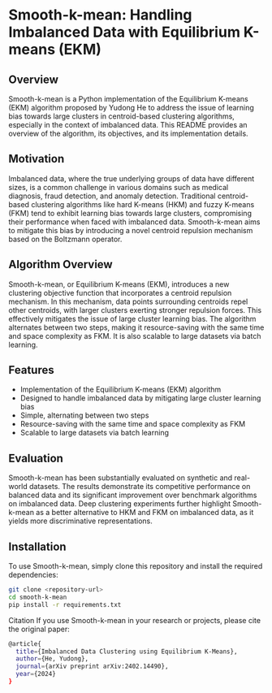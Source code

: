 # Smooth-k-mean: Handling Imbalanced Data with Equilibrium K-means (EKM)

## Overview

Smooth-k-mean is a Python implementation of the Equilibrium K-means (EKM) algorithm proposed by Yudong He to address the issue of learning bias towards large clusters in centroid-based clustering algorithms, especially in the context of imbalanced data. This README provides an overview of the algorithm, its objectives, and its implementation details.

## Motivation

Imbalanced data, where the true underlying groups of data have different sizes, is a common challenge in various domains such as medical diagnosis, fraud detection, and anomaly detection. Traditional centroid-based clustering algorithms like hard K-means (HKM) and fuzzy K-means (FKM) tend to exhibit learning bias towards large clusters, compromising their performance when faced with imbalanced data. Smooth-k-mean aims to mitigate this bias by introducing a novel centroid repulsion mechanism based on the Boltzmann operator.

## Algorithm Overview

Smooth-k-mean, or Equilibrium K-means (EKM), introduces a new clustering objective function that incorporates a centroid repulsion mechanism. In this mechanism, data points surrounding centroids repel other centroids, with larger clusters exerting stronger repulsion forces. This effectively mitigates the issue of large cluster learning bias. The algorithm alternates between two steps, making it resource-saving with the same time and space complexity as FKM. It is also scalable to large datasets via batch learning.

## Features

- Implementation of the Equilibrium K-means (EKM) algorithm
- Designed to handle imbalanced data by mitigating large cluster learning bias
- Simple, alternating between two steps
- Resource-saving with the same time and space complexity as FKM
- Scalable to large datasets via batch learning

## Evaluation

Smooth-k-mean has been substantially evaluated on synthetic and real-world datasets. The results demonstrate its competitive performance on balanced data and its significant improvement over benchmark algorithms on imbalanced data. Deep clustering experiments further highlight Smooth-k-mean as a better alternative to HKM and FKM on imbalanced data, as it yields more discriminative representations.

## Installation

To use Smooth-k-mean, simply clone this repository and install the required dependencies:

```bash
git clone <repository-url>
cd smooth-k-mean
pip install -r requirements.txt
```
Citation
If you use Smooth-k-mean in your research or projects, please cite the original paper:

```bash
@article{
  title={Imbalanced Data Clustering using Equilibrium K-Means},
  author={He, Yudong},
  journal={arXiv preprint arXiv:2402.14490},
  year={2024}
}
```
